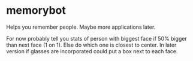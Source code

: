 # memorybot
Helps you remember people. Maybe more applications later.

For now probably tell you stats of person with biggest face if 50% bigger than next face (1 on 1). Else do which one is closest to center. In later version if glasses are incorporated could put a box next to each face.